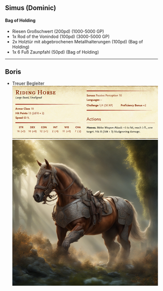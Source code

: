 ## Simus (Dominic)
#### Bag of Holding
- Riesen Großschwert (200pd) (1000-5000 GP)
- 1x Rod of the Vonindod (100pd) (3000-5000 GP)
- 2x Holztür mit abgebrochenen Metallhalterungen (100pd) (Bag of Holding)
- 1x 6 Fuß Zaunpfahl (50pd) (Bag of Holding)

---
## Boris
- Treuer Begleiter 
![](Bilder/Boris%20Stats.png)
![](Bilder/Boris.jpg)
